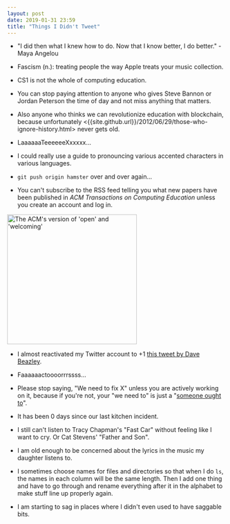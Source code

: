 ```yaml
---
layout: post
date: 2019-01-31 23:59
title: "Things I Didn't Tweet"
---
```


-   "I did then what I knew how to do. Now that I know better, I do better." - Maya Angelou

-   Fascism (n.): treating people the way Apple treats your music collection.

-   CS1 is not the whole of computing education.

-   You can stop paying attention to anyone who gives Steve Bannon or Jordan Peterson the time of day
    and not miss anything that matters.

-   Also anyone who thinks we can revolutionize education with blockchain,
    because unfortunately <{{site.github.url}}/2012/06/29/those-who-ignore-history.html> never gets old.

-   LaaaaaaTeeeeeeXxxxxx...

-   I could really use a guide to pronouncing various accented characters in various languages.

-   `git push origin hamster` over and over again...

-   You can't subscribe to the RSS feed telling you what new papers have been published
    in *ACM Transactions on Computing Education* unless you create an account and log in.

<p><a href={{site.github.url}}/files/2019/01/acm-rss.png"><img src="{{site.github.url}}/files/2019/01/acm-rss.png" width="300" alt="The ACM's version of 'open' and 'welcoming'"></a></p>

-   I almost reactivated my Twitter account to +1 [this tweet by Dave Beazley](https://twitter.com/dabeaz/status/1081268555721699329).

-   Faaaaaactoooorrrssss...

-   Please stop saying, "We need to fix X" unless you are actively working on it, because if you're not, your "we need to" is just a "[someone ought to]({{site.github.url}}/2011/05/28/you-doesnt-exist.html)".

-   It has been 0 days since our last kitchen incident.

-   I still can't listen to Tracy Chapman's "Fast Car" without feeling like I want to cry.  Or Cat Stevens' "Father and Son".

-   I am old enough to be concerned about the lyrics in the music my daughter listens to.

-   I sometimes choose names for files and directories so that when I do `ls`, the names in each column will be the same length.  Then I add one thing and have to go through and rename everything after it in the alphabet to make stuff line up properly again.

-   I am starting to sag in places where I didn't even used to have saggable bits.

